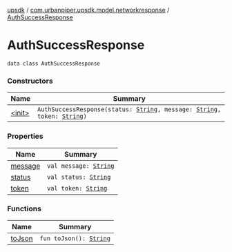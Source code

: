 [upsdk](../../index.md) / [com.urbanpiper.upsdk.model.networkresponse](../index.md) / [AuthSuccessResponse](./index.md)

# AuthSuccessResponse

`data class AuthSuccessResponse`

### Constructors

| Name | Summary |
|---|---|
| [&lt;init&gt;](-init-.md) | `AuthSuccessResponse(status: `[`String`](https://kotlinlang.org/api/latest/jvm/stdlib/kotlin/-string/index.html)`, message: `[`String`](https://kotlinlang.org/api/latest/jvm/stdlib/kotlin/-string/index.html)`, token: `[`String`](https://kotlinlang.org/api/latest/jvm/stdlib/kotlin/-string/index.html)`)` |

### Properties

| Name | Summary |
|---|---|
| [message](message.md) | `val message: `[`String`](https://kotlinlang.org/api/latest/jvm/stdlib/kotlin/-string/index.html) |
| [status](status.md) | `val status: `[`String`](https://kotlinlang.org/api/latest/jvm/stdlib/kotlin/-string/index.html) |
| [token](token.md) | `val token: `[`String`](https://kotlinlang.org/api/latest/jvm/stdlib/kotlin/-string/index.html) |

### Functions

| Name | Summary |
|---|---|
| [toJson](to-json.md) | `fun toJson(): `[`String`](https://kotlinlang.org/api/latest/jvm/stdlib/kotlin/-string/index.html) |
